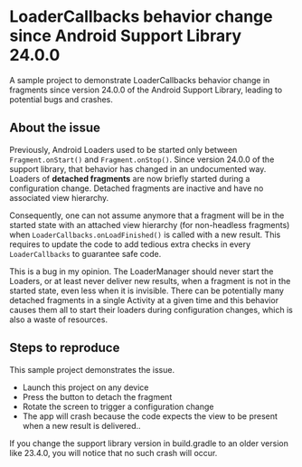 # LoaderCallbacks behavior change since Android Support Library 24.0.0

A sample project to demonstrate LoaderCallbacks behavior change in fragments since version 24.0.0 of the Android Support Library, leading to potential bugs and crashes.

## About the issue

Previously, Android Loaders used to be started only between ```Fragment.onStart()``` and ```Fragment.onStop()```. Since version 24.0.0 of the support library, that behavior has changed in an undocumented way. Loaders of **detached fragments** are now briefly started during a configuration change. Detached fragments are inactive and have no associated view hierarchy.

Consequently, one can not assume anymore that a fragment will be in the started state with an attached view hierarchy (for non-headless fragments) when ```LoaderCallbacks.onLoadFinished()``` is called with a new result. This requires to update the code to add tedious extra checks in every ```LoaderCallbacks``` to guarantee safe code.

This is a bug in my opinion. The LoaderManager should never start the Loaders, or at least never deliver new results, when a fragment is not in the started state, even less when it is invisible. There can be potentially many detached fragments in a single Activity at a given time and this behavior causes them all to start their loaders during configuration changes, which is also a waste of resources.

## Steps to reproduce

This sample project demonstrates the issue.

- Launch this project on any device
- Press the button to detach the fragment
- Rotate the screen to trigger a configuration change
- The app will crash because the code expects the view to be present when a new result is delivered..

If you change the support library version in build.gradle to an older version like 23.4.0, you will notice that no such crash will occur.
